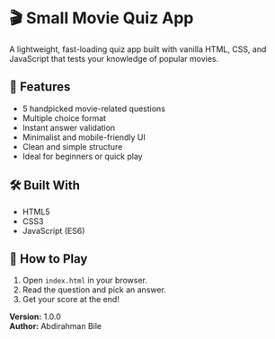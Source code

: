 # 🎬 Small Movie Quiz App

A lightweight, fast-loading quiz app built with vanilla HTML, CSS, and JavaScript that tests your knowledge of popular movies.

## 🚀 Features

- 5 handpicked movie-related questions
- Multiple choice format
- Instant answer validation
- Minimalist and mobile-friendly UI
- Clean and simple structure
- Ideal for beginners or quick play

## 🛠️ Built With

- HTML5
- CSS3
- JavaScript (ES6)

## 🧠 How to Play

1. Open `index.html` in your browser.
2. Read the question and pick an answer.
3. Get your score at the end!

**Version:** 1.0.0  
**Author:** Abdirahman Bile


